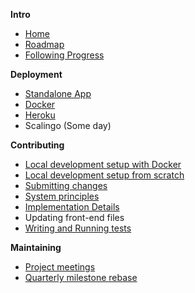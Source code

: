 **Intro**
* [Home](/OpenTechFund/hypha/wiki)
* [Roadmap](/OpenTechFund/hypha/wiki/Roadmap)
* [Following Progress](/OpenTechFund/hypha/wiki/Following-progress)

**Deployment**

* [Standalone App](/OpenTechFund/hypha/wiki/Deployment:-Standalone-App)
* [Docker](/OpenTechFund/hypha/wiki/Deployment:-Docker)
* [Heroku](/OpenTechFund/hypha/wiki/Deployment:-Heroku)
* Scalingo (Some day)

**Contributing**

* [Local development setup with Docker](/OpenTechFund/hypha/wiki/Local-development-environment-with-docker)
* [Local development setup from scratch](/OpenTechFund/hypha/wiki/Local-development-environment-from-scratch)
* [Submitting changes](/OpenTechFund/hypha/wiki/Submitting-changes)
* [System principles](/OpenTechFund/hypha/wiki/System-principles)
* [Implementation Details](/OpenTechFund/hypha/wiki/Implementation)
* Updating front-end files
* [Writing and Running tests](/OpenTechFund/hypha/wiki/Testing)

**Maintaining**

* [Project meetings](https://github.com/HyphaApp/hypha/wiki/Product-Meetings)
* [Quarterly milestone rebase](https://github.com/HyphaApp/hypha/wiki/Quarterly-milestone-rebase) 

